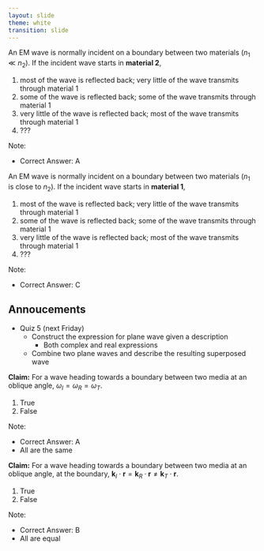 ```yaml
---
layout: slide
theme: white
transition: slide
---
```


<section data-markdown>

An EM wave is normally incident on a boundary between two materials ($n_1 \ll n_2$). If the incident wave starts in **material 2**,

1. most of the wave is reflected back; very little of the wave transmits through material 1
2. some of the wave is reflected back; some of the wave transmits through material 1
3. very little of the wave is reflected back; most of the wave transmits through material 1
4. ???

Note:
* Correct Answer: A

</section>

<section data-markdown>

An EM wave is normally incident on a boundary between two materials ($n_1$ is close to $n_2$). If the incident wave starts in **material 1**,

1. most of the wave is reflected back; very little of the wave transmits through material 1
2. some of the wave is reflected back; some of the wave transmits through material 1
3. very little of the wave is reflected back; most of the wave transmits through material 1
4. ???

Note:
* Correct Answer: C

</section>


<section data-markdown>

## Annoucements

* Quiz 5 (next Friday)
  * Construct the expression for plane wave given a description
    * Both complex and real expressions
  * Combine two plane waves and describe the resulting superposed wave

</section>

<section data-markdown>

**Claim:** For a wave heading towards a boundary between two media at an oblique angle, $\omega_I = \omega_R = \omega_T$.

1. True
2. False

Note:
* Correct Answer: A
* All are the same

</section>

<section data-markdown>

**Claim:** For a wave heading towards a boundary between two media at an oblique angle, at the boundary, $\mathbf{k}_I\cdot\mathbf{r} = \mathbf{k}_R\cdot\mathbf{r} \neq \mathbf{k}_T\cdot\mathbf{r}$.

1. True
2. False

Note:
* Correct Answer: B
* All are equal

</section>
